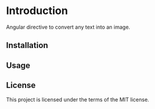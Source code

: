 # Introduction

Angular directive to convert any text into an image.

## Installation

## Usage

## License

This project is licensed under the terms of the MIT license.
